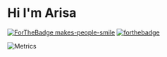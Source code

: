# Hi I'm Arisa

[![ForTheBadge makes-people-smile](http://ForTheBadge.com/images/badges/makes-people-smile.svg)](https://github.com/VanillaSpace)
[![forthebadge](https://forthebadge.com/images/badges/built-with-love.svg)](https://github.com/VanillaSpace)

![Metrics](https://metrics.lecoq.io/VanillaSpace?template=classic&isocalendar=1&languages=1&pagespeed=1&isocalendar.duration=half-year&languages.limit=8&languages.colors=github&languages.threshold=0%25&pagespeed.url=.user.website&pagespeed.detailed=false&pagespeed.screenshot=false&config.timezone=America%2FToronto)

